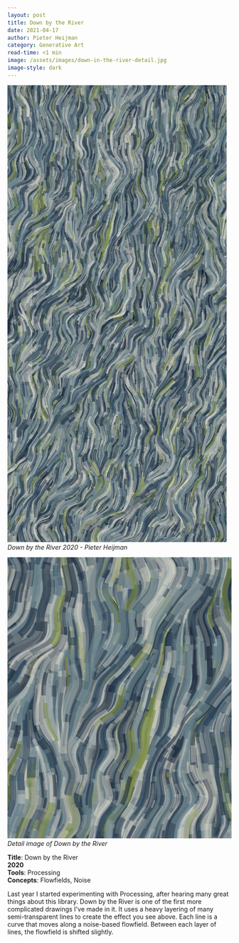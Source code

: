 ```yaml
---
layout: post
title: Down by the River
date: 2021-04-17
author: Pieter Heijman
category: Generative Art
read-time: <1 min
image: /assets/images/down-in-the-river-detail.jpg
image-style: dark
---
```


![Down by the River 2020 - Pieter Heijman](/assets/images/down-in-the-river-full.jpg)
*Down by the River 2020 - Pieter Heijman*

![Detail image of Down by the River](/assets/images/down-in-the-river-detail.jpg)
*Detail image of Down by the River*

**Title**: Down by the River  
**2020**  
**Tools**: Processing  
**Concepts**: Flowfields, Noise

Last year I started experimenting with Processing, after hearing many great things about this library. Down by the River is one of the first more complicated drawings I've made in it. It uses a heavy layering of many semi-transparent lines to create the effect you see above. Each line is a curve that moves along a noise-based flowfield. Between each layer of lines, the flowfield is shifted slightly.